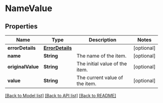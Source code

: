 # NameValue

## Properties
Name | Type | Description | Notes
------------ | ------------- | ------------- | -------------
**errorDetails** | [**ErrorDetails**](ErrorDetails.md) |  | [optional] 
**name** | **String** | The name of the item. | [optional] 
**originalValue** | **String** | The initial value of the item. | [optional] 
**value** | **String** | The current value of the item. | [optional] 

[[Back to Model list]](../README.md#documentation-for-models) [[Back to API list]](../README.md#documentation-for-api-endpoints) [[Back to README]](../README.md)


